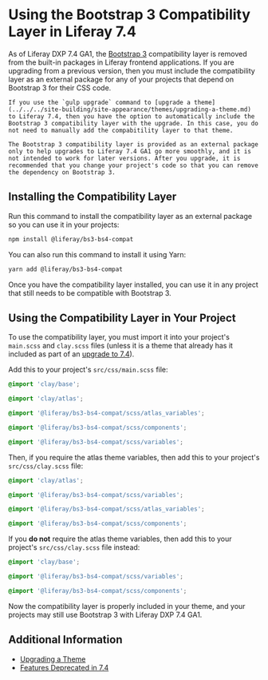 # Using the Bootstrap 3 Compatibility Layer in Liferay 7.4

As of Liferay DXP 7.4 GA1, the [Bootstrap 3](https://getbootstrap.com/) compatibility layer is removed from the built-in packages in Liferay frontend applications. If you are upgrading from a previous version, then you must include the compatibility layer as an external package for any of your projects that depend on Bootstrap 3 for their CSS code.

```{note}
If you use the `gulp upgrade` command to [upgrade a theme](../../../site-building/site-appearance/themes/upgrading-a-theme.md) to Liferay 7.4, then you have the option to automatically include the Bootstrap 3 compatibility layer with the upgrade. In this case, you do not need to manually add the compabitility layer to that theme.
```

```{warning}
The Bootstrap 3 compatibility layer is provided as an external package only to help upgrades to Liferay 7.4 GA1 go more smoothly, and it is not intended to work for later versions. After you upgrade, it is recommended that you change your project's code so that you can remove the dependency on Bootstrap 3.
```

## Installing the Compatibility Layer

Run this command to install the compatibility layer as an external package so you can use it in your projects:

```bash
npm install @liferay/bs3-bs4-compat
```

You can also run this command to install it using Yarn:

```bash
yarn add @liferay/bs3-bs4-compat
```

Once you have the compatibility layer installed, you can use it in any project that still needs to be compatible with Bootstrap 3.

## Using the Compatibility Layer in Your Project

To use the compatibility layer, you must import it into your project's `main.scss` and `clay.scss` files (unless it is a theme that already has it included as part of an [upgrade to 7.4](../../../site-building/site-appearance/themes/upgrading-a-theme.md)).

Add this to your project's `src/css/main.scss` file:

```css
@import 'clay/base';

@import 'clay/atlas';

@import '@liferay/bs3-bs4-compat/scss/atlas_variables';

@import '@liferay/bs3-bs4-compat/scss/components';

@import '@liferay/bs3-bs4-compat/scss/variables';
```

Then, if you require the atlas theme variables, then add this to your project's `src/css/clay.scss` file:

```css
@import 'clay/atlas';

@import '@liferay/bs3-bs4-compat/scss/variables';

@import '@liferay/bs3-bs4-compat/scss/atlas_variables';

@import '@liferay/bs3-bs4-compat/scss/components';
```

If you **do not** require the atlas theme variables, then add this to your project's `src/css/clay.scss` file instead:

```css
@import 'clay/base';

@import '@liferay/bs3-bs4-compat/scss/variables';

@import '@liferay/bs3-bs4-compat/scss/components';
```

Now the compatibility layer is properly included in your theme, and your projects may still use Bootstrap 3 with Liferay DXP 7.4 GA1.

## Additional Information

* [Upgrading a Theme](../../../site-building/site-appearance/themes/upgrading-a-theme.md)
* [Features Deprecated in 7.4](../../../installation-and-upgrades/upgrading-liferay/reference/maintenance-mode-and-deprecations-in-7-4.md#features-deprecated-in-7-4)
